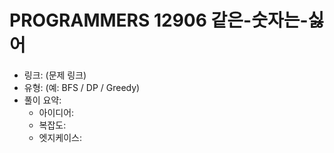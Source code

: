 # PROGRAMMERS 12906 같은-숫자는-싫어
- 링크: (문제 링크)
- 유형: (예: BFS / DP / Greedy)
- 풀이 요약:
  - 아이디어:
  - 복잡도:
  - 엣지케이스:
